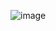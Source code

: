 ![image](https://user-images.githubusercontent.com/102457644/210200841-2d00d55b-0945-4d62-88e4-396a3e949a51.png)

